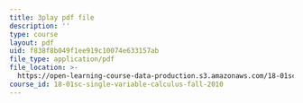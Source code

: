 ```yaml
---
title: 3play pdf file
description: ''
type: course
layout: pdf
uid: f838f8b049f1ee919c10074e633157ab
file_type: application/pdf
file_location: >-
  https://open-learning-course-data-production.s3.amazonaws.com/18-01sc-single-variable-calculus-fall-2010/f838f8b049f1ee919c10074e633157ab_--lPz7VFnKI.pdf
course_id: 18-01sc-single-variable-calculus-fall-2010
---
```

